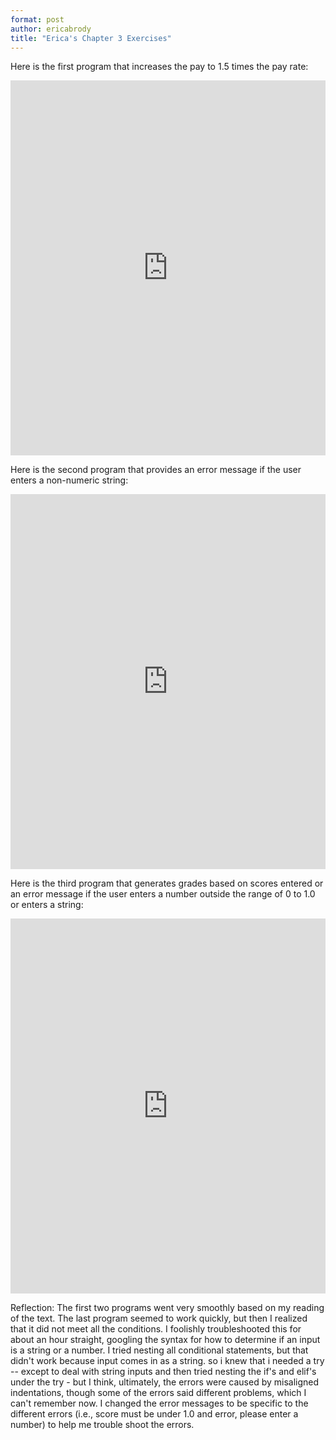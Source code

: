 ```yaml
---
format: post
author: ericabrody
title: "Erica's Chapter 3 Exercises"
---
```

Here is the first program that increases the pay to 1.5 times the pay rate:
<iframe src="https://trinket.io/embed/python/5df8837e8e" width="100%" height="600" frameborder="0" marginwidth="0" marginheight="0" allowfullscreen></iframe>

Here is the second program that provides an error message if the user enters a non-numeric string:
<iframe src="https://trinket.io/embed/python/ee9d1b1517" width="100%" height="600" frameborder="0" marginwidth="0" marginheight="0" allowfullscreen></iframe>

Here is the third program that generates grades based on scores entered or an error message if the user 
enters a number outside the range of 0 to 1.0 or enters a string:
<iframe src="https://trinket.io/embed/python/fbce5a9c7b" width="100%" height="600" frameborder="0" marginwidth="0" marginheight="0" allowfullscreen></iframe>

Reflection:
The first two programs went very smoothly based on my reading of the text. The last program seemed to work quickly, but then I realized
that it did not meet all the conditions. I foolishly troubleshooted this for about an hour straight, googling the syntax for 
how to determine if an input is a string or a number. I tried nesting all conditional statements, but that didn't work because 
input comes in as a string. so i knew that i needed a try -- except to deal with string inputs and then tried nesting the if's and 
elif's under the try - but I think, ultimately, the errors were caused by misaligned indentations, though some of the errors said 
different problems, which I can't remember now. I changed the error messages to be specific to the different errors (i.e., score must be under
1.0 and error, please enter a number) to help me trouble shoot the errors.
